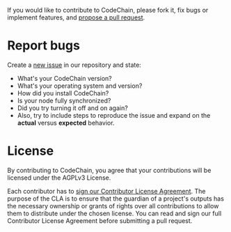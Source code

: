 If you would like to contribute to CodeChain, please fork it, fix bugs or implement features, and [propose a pull request](https://github.com/CodeChain-io/codechain/compare).

# Report bugs

Create a [new issue](https://github.com/CodeChain-io/codechain/issues/new) in our repository and state:

* What's your CodeChain version?
* What's your operating system and version?
* How did you install CodeChain?
* Is your node fully synchronized?
* Did you try turning it off and on again?
* Also, try to include steps to reproduce the issue and expand on the **actual** versus **expected** behavior.

# License

By contributing to CodeChain, you agree that your contributions will be licensed under the AGPLv3 License.

Each contributor has to [sign our Contributor License Agreement](https://www.clahub.com/agreements/CodeChain-io/codechain). The purpose of the CLA is to ensure that the guardian of a project's outputs has the necessary ownership or grants of rights over all contributions to allow them to distribute under the chosen license. You can read and sign our full Contributor License Agreement before submitting a pull request.
